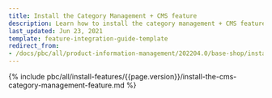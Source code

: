 ```yaml
---
title: Install the Category Management + CMS feature
description: Learn how to install the category management + CMS feature in to your Spryker Cloud Commerce OS Project.
last_updated: Jun 23, 2021
template: feature-integration-guide-template
redirect_from:
- /docs/pbc/all/product-information-management/202204.0/base-shop/install-and-upgrade/install-features/install-the-category-management-cms-feature.html
---
```

{% include pbc/all/install-features/{{page.version}}/install-the-cms-category-management-feature.md %} <!-- To edit, see /_includes/pbc/all/install-features/202311.0/install-the-cms-category-management-feature.md -->
